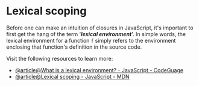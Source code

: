 # Lexical scoping

Before one can make an intuition of closures in JavaScript, it's important to first get the hang of the term '**_lexical environment_**'. In simple words, the lexical environment for a function `f` simply refers to the environment enclosing that function's definition in the source code.

Visit the following resources to learn more:

- [@article@What is a lexical environment? - JavaScript - CodeGuage](https://www.codeguage.com/courses/js/functions-closures#What_is_a_lexical_environment)
- [@article@Lexical scoping - JavaScript - MDN](https://developer.mozilla.org/en-US/docs/Web/JavaScript/Closures#lexical_scoping)
